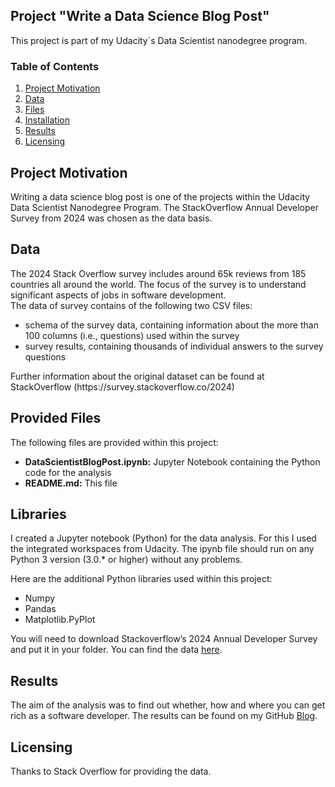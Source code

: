 ## Project "Write a Data Science Blog Post"

This project is part of my Udacity´s Data Scientist nanodegree program. 

### Table of Contents
 
1. [Project Motivation](#motivation)
2. [Data](#data)
3. [Files](#files)
4. [Installation](#installation)
5. [Results](#results)
6. [Licensing](#licensing)

## Project Motivation <a name="motivation"></a>

Writing a data science blog post is one of the projects within the Udacity Data Scientist Nanodegree Program. The StackOverflow Annual Developer Survey from 2024 was chosen as the data basis.

## Data <a name="data"></a>

The 2024 Stack Overflow survey includes around 65k reviews from 185 countries all around the world. The focus of the survey is to understand significant aspects of jobs in software development.</br>
The data of survey contains of the following two CSV files:
<ul>
  <li>schema of the survey data, containing information about the more than 100 columns (i.e., questions) used within the survey
  <li>survey results, containing thousands of individual answers to the survey questions 
</ul>
Further information about the original dataset can be found at StackOverflow (https://survey.stackoverflow.co/2024)

## Provided Files <a name="files"></a>

The following files are provided within this project:
<ul>
  <li><b>DataScientistBlogPost.ipynb:</b> Jupyter Notebook containing the Python code for the analysis</li>
  <li><b>README.md:</b> This file</li>
</ul>

## Libraries <a name="installation"></a>

I created a Jupyter notebook (Python) for the data analysis. For this I used the integrated workspaces from Udacity. The ipynb file should run on any Python 3 version (3.0.* or higher) without any problems.</br>

Here are the additional Python libraries used within this project:
<ul>
  <li>Numpy</li>
  <li>Pandas</li>
  <li>Matplotlib.PyPlot</li>
</ul>

You will need to download Stackoverflow’s 2024 Annual Developer Survey and put it in your folder. You can find the data [here](https://insights.stackoverflow.com/survey). </br>

## Results <a name="results"></a>

The aim of the analysis was to find out whether, how and where you can get rich as a software developer. The results can be found on my GitHub [Blog](https://techdataman.github.io/2024/09/16/blog-post-first.html).

## Licensing <a name="licensing"></a>

Thanks to Stack Overflow for providing the data.

